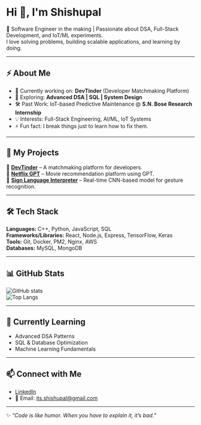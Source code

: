 # Hi 👋, I'm Shishupal  

🚀 Software Engineer in the making | Passionate about DSA, Full-Stack Development, and IoT/ML experiments.  
I love solving problems, building scalable applications, and learning by doing.  

---

## ⚡ About Me  
- 🔭 Currently working on: **DevTinder** (Developer Matchmaking Platform)  
- 🌱 Exploring: **Advanced DSA | SQL | System Design**  
- 🛠️ Past Work: IoT-based Predictive Maintenance @ **S.N. Bose Research Internship**  
- 💡 Interests: Full-Stack Engineering, AI/ML, IoT Systems  
- ⚡ Fun fact: I break things just to learn how to fix them.  

---

## 🚀 My Projects  
🌟 [**DevTinder**](https://github.com/yourusername/DevTinder) – A matchmaking platform for developers.  
🌟 [**Netflix GPT**](https://github.com/yourusername/Netflix-GPT) – Movie recommendation platform using GPT.  
🌟 [**Sign Language Interpreter**](https://github.com/yourusername/Sign-Interpreter) – Real-time CNN-based model for gesture recognition.  

---

## 🛠️ Tech Stack  
**Languages:** C++, Python, JavaScript, SQL  
**Frameworks/Libraries:** React, Node.js, Express, TensorFlow, Keras  
**Tools:** Git, Docker, PM2, Nginx, AWS  
**Databases:** MySQL, MongoDB  

---

## 📊 GitHub Stats  
![GitHub stats](https://github-readme-stats.vercel.app/api?username=yourusername&show_icons=true&theme=tokyonight)  
![Top Langs](https://github-readme-stats.vercel.app/api/top-langs/?username=yourusername&layout=compact&theme=tokyonight)  

---

## 🌱 Currently Learning  
- Advanced DSA Patterns  
- SQL & Database Optimization  
- Machine Learning Fundamentals  

---

## 📫 Connect with Me  
- [LinkedIn](https://www.linkedin.com/in/shishupal-s-b06b09253/)   
- 📧 Email: its.shishupal@gmail.com  

---

✨ *“Code is like humor. When you have to explain it, it’s bad.”*  
